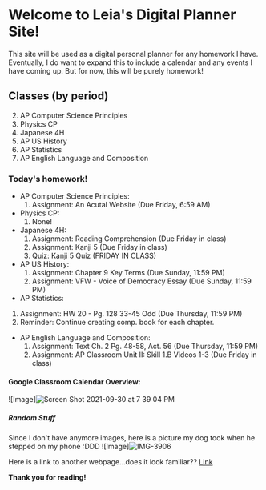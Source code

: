 # Welcome to Leia's Digital Planner Site!

This site will be used as a digital personal planner for any homework I have. Eventually, I do want to expand this to include a calendar and any events I have coming up. But for now, this will be purely homework!


## Classes (by period)

2. AP Computer Science Principles
3. Physics CP
4. Japanese 4H
5. AP US History
6. AP Statistics
7. AP English Language and Composition


### Today's homework!
- AP Computer Science Principles:
  1) Assignment: An Acutal Website (Due Friday, 6:59 AM)
- Physics CP:
  1) None!
- Japanese 4H:
  1) Assignment: Reading Comprehension (Due Friday in class)
  2) Assignment: Kanji 5 (Due Friday in class)
  3) Quiz: Kanji 5 Quiz (FRIDAY IN CLASS)
- AP US History:
  1) Assignment: Chapter 9 Key Terms (Due Sunday, 11:59 PM)
  2) Assignment: VFW - Voice of Democracy Essay (Due Sunday, 11:59 PM)
 - AP Statistics:
  1) Assignment: HW 20 - Pg. 128 33-45 Odd (Due Thursday, 11:59 PM)
  2) Reminder: Continue creating comp. book for each chapter.
- AP English Language and Composition:
  1) Assignment: Text Ch. 2 Pg. 48-58, Act. 56 (Due Thursday, 11:59 PM)
  2) Assignment: AP Classroom Unit II: Skill 1.B Videos 1-3 (Due Friday in class)


#### Google Classroom Calendar Overview:
![Image]![Screen Shot 2021-09-30 at 7 39 04 PM](https://user-images.githubusercontent.com/91555523/135558516-a89795bc-7962-422a-af60-ea8740b7972a.png)


##### Random Stuff
Since I don't have anymore images, here is a picture my dog took when he stepped on my phone :DDD
![Image]![IMG-3906](https://user-images.githubusercontent.com/91555523/135558313-7015e03c-cd02-4877-8210-7ed3922f3bf4.jpg)


Here is a link to another webpage...does it look familiar??
[Link](https://mrmarchant.com/)


**Thank you for reading!**
